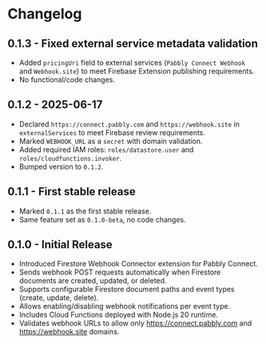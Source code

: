 # Changelog

## 0.1.3 - Fixed external service metadata validation
- Added `pricingUri` field to external services (`Pabbly Connect Webhook` and `Webhook.site`) to meet Firebase Extension publishing requirements.
- No functional/code changes.

## 0.1.2 - 2025-06-17
- Declared `https://connect.pabbly.com` and `https://webhook.site` in `externalServices` to meet Firebase review requirements.
- Marked `WEBHOOK_URL` as a `secret` with domain validation.
- Added required IAM roles: `roles/datastore.user` and `roles/cloudfunctions.invoker`.
- Bumped version to `0.1.2`.

## 0.1.1 - First stable release
- Marked `0.1.1` as the first stable release.
- Same feature set as `0.1.0-beta`, no code changes.

## 0.1.0 - Initial Release
- Introduced Firestore Webhook Connector extension for Pabbly Connect.
- Sends webhook POST requests automatically when Firestore documents are created, updated, or deleted.
- Supports configurable Firestore document paths and event types (create, update, delete).
- Allows enabling/disabling webhook notifications per event type.
- Includes Cloud Functions deployed with Node.js 20 runtime.
- Validates webhook URLs to allow only https://connect.pabbly.com and https://webhook.site domains.
